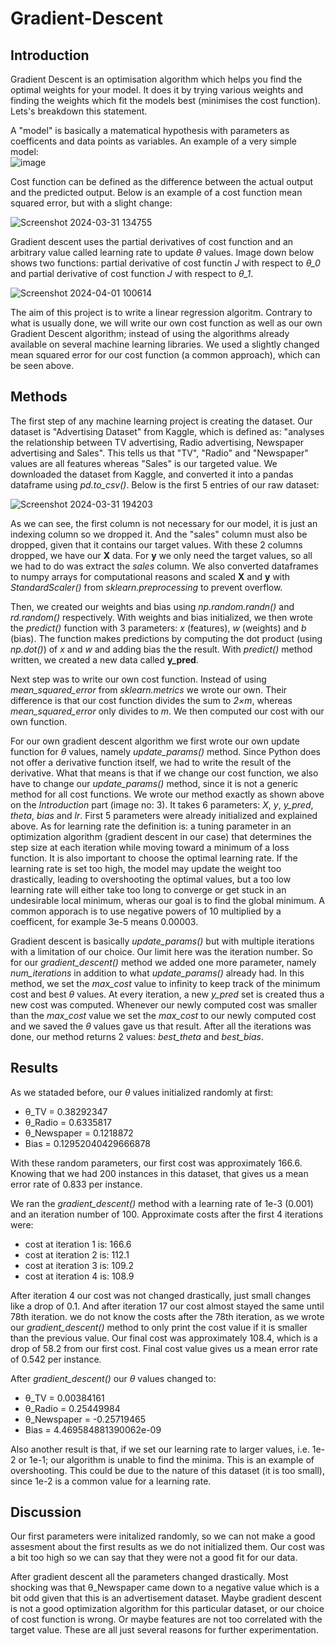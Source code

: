 # Gradient-Descent


## Introduction 
Gradient Descent is an optimisation algorithm which helps you find the optimal weights for your model. It does it by trying various weights and finding the weights which fit the models best (minimises the cost function). Lets's breakdown this statement.

A "model" is basically a matematical hypothesis with parameters as coefficents and data points as variables. An example of a very simple model: <br/>
![image](https://github.com/zypchn/Gradient-Descent/assets/144728809/be3cc096-2706-4dfd-a0a5-f8b4eed39435)

Cost function can be defined as the difference between the actual output and the predicted output. Below is an example of a cost function mean squared error, but with a slight change:

![Screenshot 2024-03-31 134755](https://github.com/zypchn/Gradient-Descent/assets/144728809/03e27d46-793c-4a63-aa6a-0e7d5ea16262)

Gradient descent uses the partial derivatives of cost function and an arbitrary value called learning rate to update *θ* values. Image down below shows two functions: partial derivative of cost functin *J* with respect to *θ_0* and partial derivative of cost function *J* with respect to *θ_1*.

![Screenshot 2024-04-01 100614](https://github.com/zypchn/Gradient-Descent/assets/144728809/795b70f7-9880-4579-8853-939203f94fa9)

The aim of this project is to write a linear regression algoritm. Contrary to what is usually done, we will write our own cost function as well as our own Gradient Descent algorithm; instead of using the algorithms already available on several machine learning libraries. We used a slightly changed mean squared error for our cost function (a common approach), which can be seen above.


## Methods
The first step of any machine learning project is creating the dataset. Our dataset is "Advertising Dataset" from Kaggle, which is defined as: "analyses the relationship between TV advertising, Radio advertising, Newspaper advertising and Sales". This tells us that "TV", "Radio" and "Newspaper" values are all features whereas "Sales" is our targeted value. We downloaded the dataset from Kaggle, and converted it into a pandas dataframe using *pd.to_csv()*. Below is the first 5 entries of our raw dataset:

![Screenshot 2024-03-31 194203](https://github.com/zypchn/Gradient-Descent/assets/144728809/e50d4d27-b0a4-492f-8a11-e95dd4a024a7)

As we can see, the first column is not necessary for our model, it is just an indexing column so we dropped it. And the "sales" column must also be dropped, given that it contains our target values. With these 2 columns dropped, we have our **X** data. For **y** we only need the target values, so all we had to do was extract the *sales* column. We also converted dataframes to numpy arrays for computational reasons and scaled **X** and **y** with *StandardScaler()* from *sklearn.preprocessing* to prevent overflow.

Then, we created our weights and bias using *np.random.randn()* and *rd.random()* respectively.
With weights and bias initialized, we then wrote the *predict()* function with 3 parameters:
*x* (features), *w* (weights) and *b* (bias). The function makes predictions by computing the dot product (using *np.dot()*) of *x* and *w* and adding bias the the result. With *predict()* method written, we created a new data called **y_pred**.

Next step was to write our own cost function. Instead of using *mean_squared_error* from *sklearn.metrics* we wrote our own. Their difference is that our cost function divides the sum to *2×m*, whereas *mean_squared_error* only divides to *m*. We then computed our cost with our own function.

For our own gradient descent algorithm we first wrote our own update function for *θ* values, namely *update_params()* method. Since Python does not offer a derivative function itself, we had to write the result of the derivative. What that means is that if we change our cost function, we also have to change our *update_params()* method, since it is not a generic method for all cost functions. We wrote our method exactly as shown above on the *Introduction* part (image no: 3). It takes 6 parameters: *X*, *y*, *y_pred*, *theta*, *bias* and *lr*. First 5 parameters were already initialized and explained above. As for learning rate the definition is: a tuning parameter in an optimization algorithm (gradient descent in our case) that determines the step size at each iteration while moving toward a minimum of a loss function.
It is also important to choose the optimal learning rate. If the learning rate is set too high, the model may update the weight too drastically, leading to overshooting the optimal values, but a too low learning rate will either take too long to converge or get stuck in an undesirable local minimum, wheras our goal is to find the global minimum. A common apporach is to use negative powers of 10 multiplied by a coefficent, for example 3e-5 means 0.00003.

Gradient descent is basically *update_params()* but with multiple iterations with a limitation of our choice. Our limit here was the iteration number. So for our *gradient_descent()* method we added one more parameter, namely *num_iterations* in addition to what *update_params()* already had. In this method, we set the *max_cost* value to infinity to keep track of the minimum cost and best *θ* values. At every iteration, a new *y_pred* set is created thus a new cost was computed. Whenever our newly computed cost was smaller than the *max_cost* value we set the *max_cost* to our newly computed cost and we saved the *θ* values gave us that result.
After all the iterations was done, our method returns 2 values: *best_theta* and *best_bias*.


## Results
As we stataded before, our *θ* values initialized randomly at first: 
* θ_TV = 0.38292347
* θ_Radio = 0.6335817
* θ_Newspaper = 0.1218872
* Bias = 0.12952040429666878
  
With these random parameters, our first cost was approximately 166.6. Knowing that we had 200 instances in this dataset, that gives us a mean error rate of 0.833 per instance.

We ran the *gradient_descent()* method with a learning rate of 1e-3 (0.001) and an iteration number of 100. Approximate costs after the first 4 iterations were:
* cost at iteration 1 is: 166.6
* cost at iteration 2 is: 112.1
* cost at iteration 3 is: 109.2
* cost at iteration 4 is: 108.9

After iteration 4 our cost was not changed drastically, just small changes like a drop of 0.1. 
And after iteration 17 our cost almost stayed the same until 78th iteration. we do not know the costs after the 78th iteration, as we wrote our *gradient_descent()* method to only print the cost value if it is smaller than the previous value. Our final cost was approximately 108.4, which is a drop of 58.2 from our first cost. Final cost value gives us a mean error rate of 0.542 per instance.

After *gradient_descent()* our *θ* values changed to:
* θ_TV = 0.00384161
* θ_Radio = 0.25449984
* θ_Newspaper = -0.25719465
* Bias = 4.469584881390062e-09

Also another result is that, if we set our learning rate to larger values, i.e. 1e-2 or 1e-1; our algorithm is unable to find the minima. This is an example of overshooting. This could be due to the nature of this dataset (it is too small), since 1e-2 is a common value for a learning rate.

## Discussion
Our first parameters were initalized randomly, so we can not make a good assesment about the first results as we do not initialized them. Our cost was a bit too high so we can say that they were not a good fit for our data. 

After gradient descent all the parameters changed drastically. Most shocking was that θ_Newspaper came down to a negative value which is a bit odd given that this is an advertisement dataset. Maybe gradient descent is not a good optimization algorithm for this particular dataset, or our choice of cost function is wrong. Or maybe features are not too correlated with the target value. These are all just several reasons for further experimentation.
